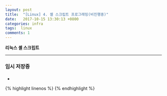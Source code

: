 ```yaml
---
layout: post
title:  "[Linux] 4. 셸 스크립트 프로그래밍(비진행중)"
date:   2017-10-15 13:30:13 +0800
categories: infra
tags:  linux
comments: 1
---
```


**리눅스 셸 스크립트**

---


### 임시 저장중

#### 

* 

{% highlight linenos %}
{% endhighlight %}

<br>


